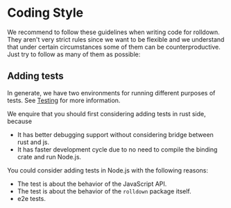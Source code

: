 # Coding Style

We recommend to follow these guidelines when writing code for rolldown. They aren't very strict rules since we want to be flexible and we understand that under certain circumstances some of them can be counterproductive. Just try to follow as many of them as possible:

## Adding tests

In generate, we have two environments for running different purposes of tests. See [Testing](./testing.md) for more information.

We enquire that you should first considering adding tests in rust side, because

- It has better debugging support without considering bridge between rust and js.
- It has faster development cycle due to no need to compile the binding crate and run Node.js.

You could consider adding tests in Node.js with the following reasons:

- The test is about the behavior of the JavaScript API.
- The test is about the behavior of the `rolldown` package itself.
- e2e tests.
